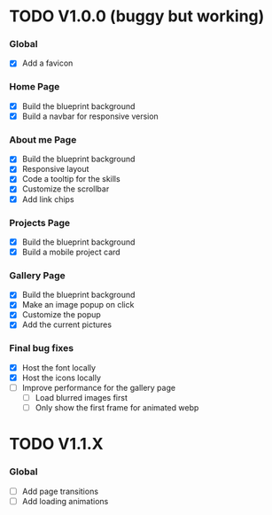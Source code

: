 # TODO V1.0.0 (buggy but working)

### Global
- [x] Add a favicon

### Home Page
- [x] Build the blueprint background
- [x] Build a navbar for responsive version

### About me Page
- [x] Build the blueprint background
- [x] Responsive layout
- [x] Code a tooltip for the skills
- [x] Customize the scrollbar
- [x] Add link chips

### Projects Page
- [x] Build the blueprint background
- [x] Build a mobile project card

### Gallery Page
- [x] Build the blueprint background
- [x] Make an image popup on click
- [x] Customize the popup
- [x] Add the current pictures

### Final bug fixes
- [x] Host the font locally
- [x] Host the icons locally
- [ ] Improve performance for the gallery page
    - [ ] Load blurred images first
    - [ ] Only show the first frame for animated webp

# TODO V1.1.X 

### Global
- [ ] Add page transitions
- [ ] Add loading animations